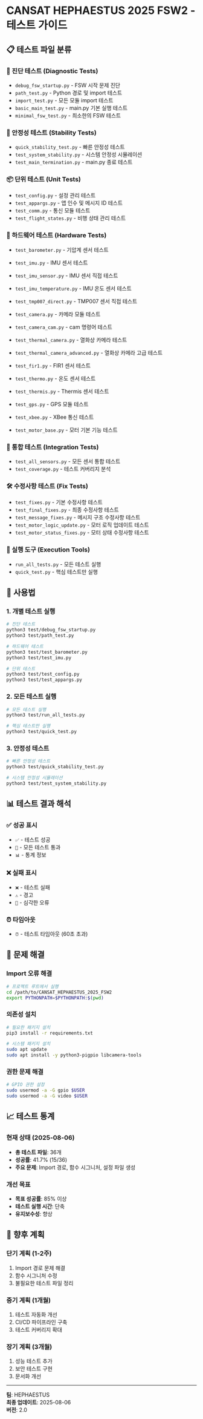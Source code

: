 # CANSAT HEPHAESTUS 2025 FSW2 - 테스트 가이드

## 📋 테스트 파일 분류

### 🔧 진단 테스트 (Diagnostic Tests)
- `debug_fsw_startup.py` - FSW 시작 문제 진단
- `path_test.py` - Python 경로 및 import 테스트
- `import_test.py` - 모든 모듈 import 테스트
- `basic_main_test.py` - main.py 기본 실행 테스트
- `minimal_fsw_test.py` - 최소한의 FSW 테스트

### 🚀 안정성 테스트 (Stability Tests)
- `quick_stability_test.py` - 빠른 안정성 테스트
- `test_system_stability.py` - 시스템 안정성 시뮬레이션
- `test_main_termination.py` - main.py 종료 테스트

### 📦 단위 테스트 (Unit Tests)
- `test_config.py` - 설정 관리 테스트
- `test_appargs.py` - 앱 인수 및 메시지 ID 테스트
- `test_comm.py` - 통신 모듈 테스트
- `test_flight_states.py` - 비행 상태 관리 테스트

### 🔌 하드웨어 테스트 (Hardware Tests)
- `test_barometer.py` - 기압계 센서 테스트
- `test_imu.py` - IMU 센서 테스트
- `test_imu_sensor.py` - IMU 센서 직접 테스트
- `test_imu_temperature.py` - IMU 온도 센서 테스트
- `test_tmp007_direct.py` - TMP007 센서 직접 테스트
- `test_camera.py` - 카메라 모듈 테스트
- `test_camera_cam.py` - cam 명령어 테스트
- `test_thermal_camera.py` - 열화상 카메라 테스트
- `test_thermal_camera_advanced.py` - 열화상 카메라 고급 테스트

- `test_fir1.py` - FIR1 센서 테스트
- `test_thermo.py` - 온도 센서 테스트
- `test_thermis.py` - Thermis 센서 테스트
- `test_gps.py` - GPS 모듈 테스트
- `test_xbee.py` - XBee 통신 테스트
- `test_motor_base.py` - 모터 기본 기능 테스트

### 🔄 통합 테스트 (Integration Tests)
- `test_all_sensors.py` - 모든 센서 통합 테스트
- `test_coverage.py` - 테스트 커버리지 분석

### 🛠️ 수정사항 테스트 (Fix Tests)
- `test_fixes.py` - 기본 수정사항 테스트
- `test_final_fixes.py` - 최종 수정사항 테스트
- `test_message_fixes.py` - 메시지 구조 수정사항 테스트
- `test_motor_logic_update.py` - 모터 로직 업데이트 테스트
- `test_motor_status_fixes.py` - 모터 상태 수정사항 테스트


### 🚀 실행 도구 (Execution Tools)
- `run_all_tests.py` - 모든 테스트 실행
- `quick_test.py` - 핵심 테스트만 실행

## 🎯 사용법

### 1. 개별 테스트 실행
```bash
# 진단 테스트
python3 test/debug_fsw_startup.py
python3 test/path_test.py

# 하드웨어 테스트
python3 test/test_barometer.py
python3 test/test_imu.py

# 단위 테스트
python3 test/test_config.py
python3 test/test_appargs.py
```

### 2. 모든 테스트 실행
```bash
# 모든 테스트 실행
python3 test/run_all_tests.py

# 핵심 테스트만 실행
python3 test/quick_test.py
```

### 3. 안정성 테스트
```bash
# 빠른 안정성 테스트
python3 test/quick_stability_test.py

# 시스템 안정성 시뮬레이션
python3 test/test_system_stability.py
```

## 📊 테스트 결과 해석

### ✅ 성공 표시
- `✅` - 테스트 성공
- `🎉` - 모든 테스트 통과
- `📊` - 통계 정보

### ❌ 실패 표시
- `❌` - 테스트 실패
- `⚠️` - 경고
- `🚨` - 심각한 오류

### ⏰ 타임아웃
- `⏰` - 테스트 타임아웃 (60초 초과)

## 🔧 문제 해결

### Import 오류 해결
```bash
# 프로젝트 루트에서 실행
cd /path/to/CANSAT_HEPHAESTUS_2025_FSW2
export PYTHONPATH=$PYTHONPATH:$(pwd)
```

### 의존성 설치
```bash
# 필요한 패키지 설치
pip3 install -r requirements.txt

# 시스템 패키지 설치
sudo apt update
sudo apt install -y python3-pigpio libcamera-tools
```

### 권한 문제 해결
```bash
# GPIO 권한 설정
sudo usermod -a -G gpio $USER
sudo usermod -a -G video $USER
```

## 📈 테스트 통계

### 현재 상태 (2025-08-06)
- **총 테스트 파일**: 36개
- **성공률**: 41.7% (15/36)
- **주요 문제**: Import 경로, 함수 시그니처, 설정 파일 생성

### 개선 목표
- **목표 성공률**: 85% 이상
- **테스트 실행 시간**: 단축
- **유지보수성**: 향상

## 🚀 향후 계획

### 단기 계획 (1-2주)
1. Import 경로 문제 해결
2. 함수 시그니처 수정
3. 불필요한 테스트 파일 정리

### 중기 계획 (1개월)
1. 테스트 자동화 개선
2. CI/CD 파이프라인 구축
3. 테스트 커버리지 확대

### 장기 계획 (3개월)
1. 성능 테스트 추가
2. 보안 테스트 구현
3. 문서화 개선

---

**팀**: HEPHAESTUS  
**최종 업데이트**: 2025-08-06  
**버전**: 2.0 